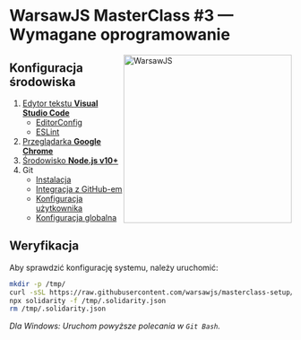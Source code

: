 # WarsawJS MasterClass #3 — Wymagane oprogramowanie

<img
    src="https://warsawjs.com/static/images/logos/logo-warsawjs.svg"
    alt="WarsawJS"
    style="float: right"
    width="300"
/>

## Konfiguracja środowiska

1. [Edytor tekstu **Visual Studio Code**][1]
    + [EditorConfig][8]
    + [ESLint][9]
2. [Przeglądarka **Google Chrome**][2]
3. [Środowisko **Node.js v10+**][3]
4. Git
    + [Instalacja][4]
    + [Integracja z GitHub-em][5]
    + [Konfiguracja użytkownika][6]
    + [Konfiguracja globalna][7]

## Weryfikacja

Aby sprawdzić konfigurację systemu, należy uruchomić:

```bash
mkdir -p /tmp/
curl -sSL https://raw.githubusercontent.com/warsawjs/masterclass-setup/master/3/.solidarity.json > /tmp/.solidarity.json
npx solidarity -f /tmp/.solidarity.json
rm /tmp/.solidarity.json
```

_Dla Windows: Uruchom powyższe polecania w `Git Bash`._

[1]: https://warsawjs.github.io/workshop-setup/partials/edytor-tekstu.html
[2]: https://warsawjs.github.io/workshop-setup/partials/przegladarka.html
[3]: https://warsawjs.github.io/workshop-setup/partials/node+npm.html
[4]: https://warsawjs.github.io/workshop-setup/partials/git-instalacja.html
[5]: https://warsawjs.github.io/workshop-setup/partials/git-integracja-z-github.html
[6]: https://warsawjs.github.io/workshop-setup/partials/git-konfiguracja-uzytkownika.html
[7]: https://warsawjs.github.io/workshop-setup/partials/git-konfiguracja-globalna.html
[8]: https://warsawjs.github.io/workshop-setup/partials/editorconfig.html
[9]: https://warsawjs.github.io/workshop-setup/partials/eslint.html
[10]: https://warsawjs.github.io/workshop-setup/partials/docker.html
[11]: https://docs.mongodb.com/manual/installation/
[12]: https://www.mongodb.com/download-center/compass
